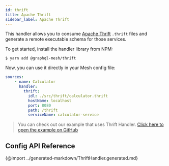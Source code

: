 ```yaml
---
id: thrift
title: Apache Thrift
sidebar_label: Apache Thrift
---
```


This handler allows you to consume [Apache Thrift](https://thrift.apache.org/) `.thrift` files and generate a remote executable schema for those services.

To get started, install the handler library from NPM:

```
$ yarn add @graphql-mesh/thrift
```

Now, you can use it directly in your Mesh config file:

```yml
sources:
    - name: Calculator
      handler:
        thrift:
          idl: ./src/thrift/calculator.thrift
          hostName: localhost
          port: 8080
          path: /thrift
          serviceName: calculator-service
```

> You can check out our example that uses Thrift Handler.
[Click here to open the example on GitHub](https://github.com/Urigo/graphql-mesh/tree/master/examples/thrift-example)

## Config API Reference

{@import ../generated-markdown/ThriftHandler.generated.md}
